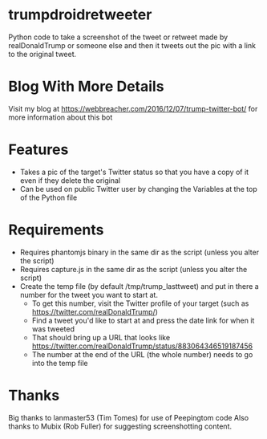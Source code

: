 # trumpdroidretweeter
Python code to take a screenshot of the tweet or retweet made by realDonaldTrump or someone else and then it tweets out the pic with a link to the original tweet.

# Blog With More Details
Visit my blog at https://webbreacher.com/2016/12/07/trump-twitter-bot/ for more information about this bot

# Features
- Takes a pic of the target's Twitter status so that you have a copy of it even if they delete the original
- Can be used on public Twitter user by changing the Variables at the top of the Python file

# Requirements
- Requires phantomjs binary in the same dir as the script (unless you alter the script)
- Requires capture.js in the same dir as the script (unless you alter the script)
- Create the temp file (by default /tmp/trump_lasttweet) and put in there a number for the tweet you want to start at.
    - To get this number, visit the Twitter profile of your target (such as https://twitter.com/realDonaldTrump/)
    - Find a tweet you'd like to start at and press the date link for when it was tweeted
    - That should bring up a URL that looks like https://twitter.com/realDonaldTrump/status/883064346519187456
    - The number at the end of the URL (the whole number) needs to go into the temp file

# Thanks
Big thanks to lanmaster53 (Tim Tomes) for use of Peepingtom code
Also thanks to Mubix (Rob Fuller) for suggesting screenshotting content.
